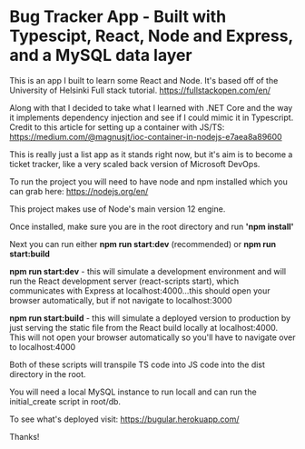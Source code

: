 # Bug Tracker App - Built with Typescipt, React, Node and Express, and a MySQL data layer

This is an app I built to learn some React and Node. It's based off of the University of Helsinki Full stack tutorial.
https://fullstackopen.com/en/

Along with that I decided to take what I learned with .NET Core and the way it implements dependency injection and see if I could mimic it in Typescript. 
Credit to this article for setting up a container with JS/TS:
https://medium.com/@magnusjt/ioc-container-in-nodejs-e7aea8a89600

This is really just a list app as it stands right now, but it's aim is to become a ticket tracker, like a very scaled back version of Microsoft DevOps.

To run the project you will need to have node and npm installed which you can grab here: https://nodejs.org/en/

This project makes use of Node's main version 12 engine.

Once installed, make sure you are in the root directory and run **'npm install'**

Next you can run either **npm run start:dev** (recommended) or **npm run start:build**

**npm run start:dev** - this will simulate a development environment and will run the React development server (react-scripts start), which communicates with Express at localhost:4000...this should open your browser automatically, but if not navigate to localhost:3000

**npm run start:build** - this will simulate a deployed version to production by just serving the static file from the React build locally at localhost:4000. This will not open your browser automatically so you'll have to navigate over to localhost:4000

Both of these scripts will transpile TS code into JS code into the dist directory in the root.

You will need a local MySQL instance to run locall and can run the initial_create script in root/db. 

To see what's deployed visit: https://bugular.herokuapp.com/

Thanks!
